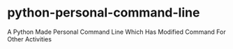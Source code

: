 # python-personal-command-line
A Python Made Personal Command Line Which Has Modified Command For Other Activities
